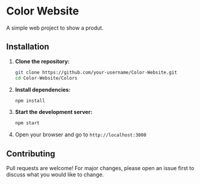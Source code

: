 # Color Website

A simple web project to show a produt.

## Installation

1. **Clone the repository:**
    ```bash
    git clone https://github.com/your-username/Color-Website.git
    cd Color-Website/Colors
    ```

2. **Install dependencies:**
    ```bash
    npm install
    ```

3. **Start the development server:**
    ```bash
    npm start
    ```

4. Open your browser and go to `http://localhost:3000`

## Contributing

Pull requests are welcome! For major changes, please open an issue first to discuss what you would like to change.
